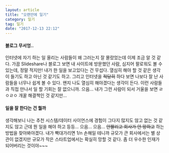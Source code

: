 ```yaml
---
layout: article
title: "오랜만에 일기"
category: 일기
tag: 일기
date: "2017-12-13 22:12"
---
```


#### 블로그 무서엉..
인터넷에 자기 하는 일 올리는 사람들이 왜 그러는지 잘 몰랐었는데 이제 조금 알 것 같다.
가끔 Slideshare나 블로그 보면 내 사이트에 방문했던 사람, 심지어 팔로워도 볼 수 있는데, 정말 적지만!
내가 한 일을 보고있다는 건 무섭다. 열심히 해야 할 것 같은 생각이 들기도 하고 아닌 것 같기도 하고.
그리고 인터넷을 ~~적당히~~ 하다 보면 나보다 잘 난 사람들을 너무나 쉽게 볼 수 있다.
왠지 나도 열심히 해야겠다는 생각이 든다. 이런 사람들과 직접 만나서 일 할 기회는 잘 없으니까.
으음... 내가 그런 사람이 되서 거울을 보면 ㄹㅇㄹㅇ 개꿀 해결책인 것 같지만...

#### 일을 잘 한다는 건 뭘까
생각해보니 나는 추천 시스템/데이터 사이언스에 경험이 그다지 많지도 않고 없는 것 같지도 않고 근데 뭔 일을 해야 하고
등등...
으음...
으음...
~~안짤리고 회사가 안 망하고~~ 하는 방법을 찾아봐야겠다.
내가 빡대가리면 1/n 손해일 테니까 규모가 큰 회사에서는 별 상관이 없겠지만 규모가 작은 스타트업에서는 확실히 망할 것 같다.
좀 더 우수한 인재가 되어버리는 것이야~~~
